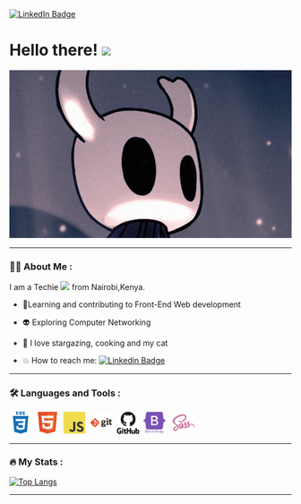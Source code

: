 <!-- girl GIF -->
<!--<div id="header" align="center">
   <img src=https://media.giphy.com/media/L1R1tvI9svkIWwpVYr/giphy.gif width="200
</div> -->
<!-- socials -->
<div id="badges">
  <a href="https://www.linkedin.com/in/pauline-mwova/">
    <img src="https://img.shields.io/badge/LinkedIn-blue?style=for-the-badge&logo=linkedin&logoColor=white" alt="LinkedIn Badge"/>
  </a>

</div>
<h1>
  Hello there!
  <img src="https://media.giphy.com/media/hvRJCLFzcasrR4ia7z/giphy.gif" width="30px"/>
</h1>
<!-- about me -->
<div align="center">
  <img src="hollo.jpg" width="600" height="300"/>
</div>

---

### :woman_technologist: About Me :

I am a Techie <img src="https://media.giphy.com/media/WUlplcMpOCEmTGBtBW/giphy.gif" width="30"> from Nairobi,Kenya.

- :rocket:Learning and contributing to Front-End Web development

- :alien: Exploring Computer Networking 

- :mushroom: I love stargazing, cooking and my cat

- :collision: How to reach me: [![Linkedin Badge](https://img.shields.io/badge/-pauline-blue?style=flat&logo=Linkedin&logoColor=white)](https://www.linkedin.com/in/pauline-mwova/)

---

### :hammer_and_wrench: Languages and Tools :
<div>
  <img src="https://github.com/devicons/devicon/blob/master/icons/css3/css3-plain-wordmark.svg"  title="CSS3" alt="CSS" width="40" height="40"/>&nbsp;
  <img src="https://github.com/devicons/devicon/blob/master/icons/html5/html5-original.svg" title="HTML5" alt="HTML" width="40" height="40"/>&nbsp;
  <img src="https://github.com/devicons/devicon/blob/master/icons/javascript/javascript-original.svg" title="JavaScript" alt="JavaScript" width="40" height="40"/>&nbsp;
  <img src="https://github.com/devicons/devicon/blob/master/icons/git/git-original-wordmark.svg" title="Git" **alt="Git" width="40" height="40"/>&nbsp;
  <img src="https://github.com/devicons/devicon/blob/master/icons/github/github-original-wordmark.svg" title="Github" **alt="Git" width="40" height="40"/>&nbsp;
  <img src="bootstrap-plain-wordmark.svg" title="bootstrap" alt="bootstrap" width="40" height="40"/> &nbsp;
  <img src="sass-original.svg" title="sass" alt="sass" width="40" height="40"/> &nbsp;                 

</div>

---

### :fire: My Stats :
[![Top Langs](https://github-readme-stats.vercel.app/api/top-langs/?username=Lynnmwova&layout=compact&theme=vision-friendly-dark)](https://github.com/Lynnmwova/github-readme-stats)

---
